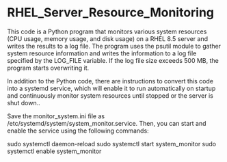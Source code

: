 # RHEL_Server_Resource_Monitoring
This code is a Python program that monitors various system resources (CPU usage, memory usage, and disk usage) on a RHEL 8.5 server and writes the results to a log file. The program uses the psutil module to gather system resource information and writes the information to a log file specified by the LOG_FILE variable. If the log file size exceeds 500 MB, the program starts overwriting it.

In addition to the Python code, there are instructions to convert this code into a systemd service, which will enable it to run automatically on startup and continuously monitor system resources until stopped or the server is shut down..

Save the monitor_system.ini file as /etc/systemd/system/system_monitor.service. Then, you can start and enable the service using the following commands:

sudo systemctl daemon-reload
sudo systemctl start system_monitor
sudo systemctl enable system_monitor
